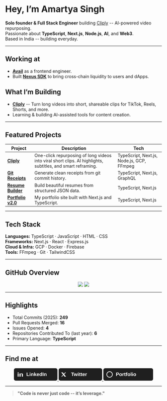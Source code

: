 # Hey, I’m Amartya Singh

**Solo founder & Full Stack Engineer** building [Cliply](https://cliply.fun) -- AI-powered video repurposing.  
Passionate about **TypeScript**, **Next.js**, **Node.js**, **AI**, and **Web3**.  
Based in India -- building everyday.

---

## Working at
- **[Avail](https://availproject.co)** as a frontend engineer.
- Built **[Nexus SDK](https://www.npmjs.com/package/@avail-project/nexus)** to bring cross-chain liquidity to users and dApps.

## What I’m Building
- **[Cliply](https://cliply.fun)** -- Turn long videos into short, shareable clips for TikTok, Reels, Shorts, and more.
- Learning & building AI-assisted tools for content creation.

---

## Featured Projects

| Project | Description | Tech |
|---------|-------------|------|
| [**Cliply**](https://cliply.fun) | One-click repurposing of long videos into viral short clips. AI highlights, subtitles, and smart reframing. | TypeScript, Next.js, Node.js, GCP, FFmpeg |
| [**Git Receipts**](https://github.com/decocereus/git-receipts) | Generate clean receipts from git commit history. | TypeScript, Next.js, GraphQL |
| [**Resume Builder**](https://github.com/decocereus/resume-builder) | Build beautiful resumes from structured JSON data. | TypeScript, Next.js |
| [**Portfolio v2.0**](https://github.com/decocereus/portfolio2.0) | My portfolio site built with Next.js and TypeScript. | TypeScript, Next.js |

---

## Tech Stack
**Languages:** TypeScript · JavaScript · HTML · CSS  
**Frameworks:** Next.js · React · Express.js  
**Cloud & Infra:** GCP · Docker · Firebase  
**Tools:** FFmpeg · Git · TailwindCSS

---

## GitHub Overview

<p align="center">
  <img height="160" src="https://streak-stats.demolab.com?user=decocereus&theme=tokyonight&hide_border=true" />
  <img height="160" src="https://github-readme-stats.vercel.app/api/top-langs/?username=decocereus&layout=compact&theme=tokyonight&hide=c++,java,python,php,ruby,html,css,scss&hide_border=true" />
</p>

---

## Highlights
- Total Commits (2025): **249**  
- Pull Requests Merged: **16**  
- Issues Opened: **4**  
- Repositories Contributed To (last year): **6**  
- Primary Language: **TypeScript**

---

## Find me at 

<p align="center">
  <a href="https://www.linkedin.com/in/amartyasingh07/">
    <img src="assets/linkedin.svg" alt="LinkedIn" height="40" />
  </a>
  <a href="https://x.com/decocereus">
    <img src="assets/twitter.svg" alt="Twitter / X" height="40" />
  </a>
  <a href="https://decocereus.dev">
    <img src="assets/portfolio.svg" alt="Portfolio Website" height="40" />
  </a>
</p>

---

> **"Code is never just code -- it’s leverage."**
